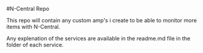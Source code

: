 #N-Central Repo

This repo will contain any custom amp's i create to be able to monitor more items with N-Central.

Any explenation of the services are available in the readme.md file in the folder of each service.
